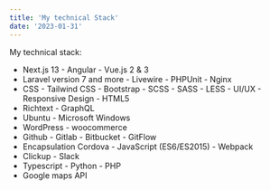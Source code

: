 ```yaml
---
title: 'My technical Stack'
date: '2023-01-31'
---
```


My technical stack:

- Next.js 13 - Angular - Vue.js 2 & 3
- Laravel version 7 and more - Livewire - PHPUnit - Nginx
- CSS - Tailwind CSS - Bootstrap - SCSS - SASS - LESS - UI/UX - Responsive Design - HTML5
- Richtext - GraphQL 
- Ubuntu - Microsoft Windows 
- WordPress - woocommerce 
- Github - Gitlab - Bitbucket - GitFlow
- Encapsulation Cordova - JavaScript (ES6/ES2015) - Webpack
- Clickup - Slack 
- Typescript - Python - PHP
- Google maps API 